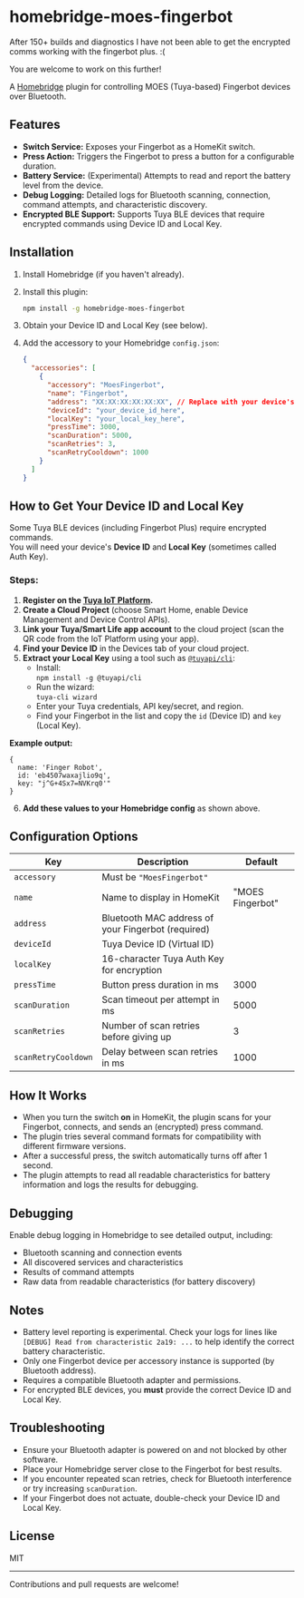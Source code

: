 # homebridge-moes-fingerbot

After 150+ builds and diagnostics I have not been able to get the encrypted comms working with the fingerbot plus. :(

You are welcome to work on this further!


A [Homebridge](https://homebridge.io/) plugin for controlling MOES (Tuya-based) Fingerbot devices over Bluetooth.

## Features

- **Switch Service:** Exposes your Fingerbot as a HomeKit switch.
- **Press Action:** Triggers the Fingerbot to press a button for a configurable duration.
- **Battery Service:** (Experimental) Attempts to read and report the battery level from the device.
- **Debug Logging:** Detailed logs for Bluetooth scanning, connection, command attempts, and characteristic discovery.
- **Encrypted BLE Support:** Supports Tuya BLE devices that require encrypted commands using Device ID and Local Key.

## Installation

1. Install Homebridge (if you haven't already).
2. Install this plugin:
   ```sh
   npm install -g homebridge-moes-fingerbot
   ```
3. Obtain your Device ID and Local Key (see below).
4. Add the accessory to your Homebridge `config.json`:

   ```json
   {
     "accessories": [
       {
         "accessory": "MoesFingerbot",
         "name": "Fingerbot",
         "address": "XX:XX:XX:XX:XX:XX", // Replace with your device's Bluetooth address
         "deviceId": "your_device_id_here",
         "localKey": "your_local_key_here",
         "pressTime": 3000,
         "scanDuration": 5000,
         "scanRetries": 3,
         "scanRetryCooldown": 1000
       }
     ]
   }
   ```

## How to Get Your Device ID and Local Key

Some Tuya BLE devices (including Fingerbot Plus) require encrypted commands.  
You will need your device's **Device ID** and **Local Key** (sometimes called Auth Key).

### Steps:

1. **Register on the [Tuya IoT Platform](https://iot.tuya.com/).**
2. **Create a Cloud Project** (choose Smart Home, enable Device Management and Device Control APIs).
3. **Link your Tuya/Smart Life app account** to the cloud project (scan the QR code from the IoT Platform using your app).
4. **Find your Device ID** in the Devices tab of your cloud project.
5. **Extract your Local Key** using a tool such as [`@tuyapi/cli`](https://github.com/codetheweb/tuyapi/tree/master/cli):
   - Install:  
     `npm install -g @tuyapi/cli`
   - Run the wizard:  
     `tuya-cli wizard`
   - Enter your Tuya credentials, API key/secret, and region.
   - Find your Fingerbot in the list and copy the `id` (Device ID) and `key` (Local Key).

**Example output:**
```
{
  name: 'Finger Robot',
  id: 'eb4507waxajlio9q',
  key: "j^G+4Sx7=NVKrq0'"
}
```

6. **Add these values to your Homebridge config** as shown above.

## Configuration Options

| Key                | Description                                         | Default   |
|--------------------|-----------------------------------------------------|-----------|
| `accessory`        | Must be `"MoesFingerbot"`                           |           |
| `name`             | Name to display in HomeKit                          | "MOES Fingerbot" |
| `address`          | Bluetooth MAC address of your Fingerbot (required)  |           |
| `deviceId`         | Tuya Device ID (Virtual ID)                         |           |
| `localKey`         | 16-character Tuya Auth Key for encryption           |           |
| `pressTime`        | Button press duration in ms                         | 3000      |
| `scanDuration`     | Scan timeout per attempt in ms                      | 5000      |
| `scanRetries`      | Number of scan retries before giving up             | 3         |
| `scanRetryCooldown`| Delay between scan retries in ms                    | 1000      |

## How It Works

- When you turn the switch **on** in HomeKit, the plugin scans for your Fingerbot, connects, and sends an (encrypted) press command.
- The plugin tries several command formats for compatibility with different firmware versions.
- After a successful press, the switch automatically turns off after 1 second.
- The plugin attempts to read all readable characteristics for battery information and logs the results for debugging.

## Debugging

Enable debug logging in Homebridge to see detailed output, including:
- Bluetooth scanning and connection events
- All discovered services and characteristics
- Results of command attempts
- Raw data from readable characteristics (for battery discovery)

## Notes

- Battery level reporting is experimental. Check your logs for lines like `[DEBUG] Read from characteristic 2a19: ...` to help identify the correct battery characteristic.
- Only one Fingerbot device per accessory instance is supported (by Bluetooth address).
- Requires a compatible Bluetooth adapter and permissions.
- For encrypted BLE devices, you **must** provide the correct Device ID and Local Key.

## Troubleshooting

- Ensure your Bluetooth adapter is powered on and not blocked by other software.
- Place your Homebridge server close to the Fingerbot for best results.
- If you encounter repeated scan retries, check for Bluetooth interference or try increasing `scanDuration`.
- If your Fingerbot does not actuate, double-check your Device ID and Local Key.

## License

MIT

---
Contributions and pull requests are welcome!
